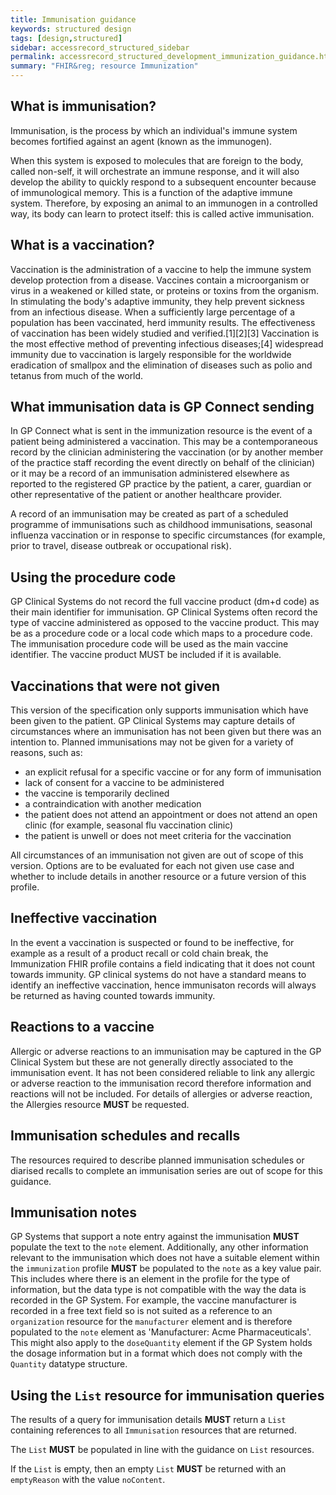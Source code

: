 ```yaml
---
title: Immunisation guidance
keywords: structured design
tags: [design,structured]
sidebar: accessrecord_structured_sidebar
permalink: accessrecord_structured_development_immunization_guidance.html
summary: "FHIR&reg; resource Immunization"
---
```


## What is immunisation?

Immunisation, is the process by which an individual's immune system becomes fortified against an agent (known as the immunogen).

When this system is exposed to molecules that are foreign to the body, called non-self, it will orchestrate an immune response, and it will also develop the ability to quickly respond to a subsequent encounter because of immunological memory. This is a function of the adaptive immune system. Therefore, by exposing an animal to an immunogen in a controlled way, its body can learn to protect itself: this is called active immunisation.

## What is a vaccination?

Vaccination is the administration of a vaccine to help the immune system develop protection from a disease. Vaccines contain a microorganism or virus in a weakened or killed state, or proteins or toxins from the organism. In stimulating the body's adaptive immunity, they help prevent sickness from an infectious disease. When a sufficiently large percentage of a population has been vaccinated, herd immunity results. The effectiveness of vaccination has been widely studied and verified.[1][2][3] Vaccination is the most effective method of preventing infectious diseases;[4] widespread immunity due to vaccination is largely responsible for the worldwide eradication of smallpox and the elimination of diseases such as polio and tetanus from much of the world.

## What immunisation data is GP Connect sending

In GP Connect what is sent in the immunization resource is the event of a patient being administered a vaccination. This may be a contemporaneous record by the clinician administering the vaccination (or by another member of the practice staff recording the event directly on behalf of the clinician) or it may be a record of an immunisation administered elsewhere as reported to the registered GP practice by the patient, a carer, guardian or other representative of the patient or another healthcare provider.

A record of an immunisation may be created as part of a scheduled programme of immunisations such as childhood immunisations, seasonal influenza vaccination or in response to specific circumstances (for example, prior to travel, disease outbreak or occupational risk).

## Using the procedure code

GP Clinical Systems do not record the full vaccine product (dm+d code) as their main identifier for immunisation.
GP Clinical Systems often record the type of vaccine administered as opposed to the vaccine product.
This may be as a procedure code or a local code which maps to a procedure code. 
The immunisation procedure code will be used as the main vaccine identifier. 
The vaccine product MUST be included if it is available.

## Vaccinations that were not given

This version of the specification only supports immunisation which have been given to the patient.
GP Clinical Systems may capture details of circumstances where an immunisation has not been given but there was an intention to.
Planned immunisations may not be given for a variety of reasons, such as:

* an explicit refusal for a specific vaccine or for any form of immunisation
* lack of consent for a vaccine to be administered
* the vaccine is temporarily declined
* a contraindication with another medication
* the patient does not attend an appointment or does not attend an open clinic (for example, seasonal flu vaccination clinic)
* the patient is unwell or does not meet criteria for the vaccination

All circumstances of an immunisation not given are out of scope of this version.
Options are to be evaluated for each not given use case and whether to include details in another resource or a future version of this profile.

## Ineffective vaccination

In the event a vaccination is suspected or found to be ineffective, for example as a result of a product recall or cold chain break, the Immunization FHIR profile contains a field indicating that it does not count towards immunity.
GP clinical systems do not have a standard means to identify an ineffective vaccination, hence immunisaton records will always be returned as having counted towards immunity.

## Reactions to a vaccine

Allergic or adverse reactions to an immunisation may be captured in the GP Clinical System but these are not generally directly associated to the immunisation event.
It has not been considered reliable to link any allergic or adverse reaction to the immunisation record therefore information and reactions will not be included.
For details of allergies or adverse reaction, the Allergies resource **MUST** be requested.

## Immunisation schedules and recalls

The resources required to describe planned immunisation schedules or diarised recalls to complete an immunisation series are out of scope for this guidance.

## Immunisation notes

GP Systems that support a note entry against the immunisation **MUST** populate the text to the <code>note</code> element.
Additionally, any other information relevant to the immunisation which does not have a suitable element within the <code>immunization</code> profile **MUST** be populated to the <code>note</code> as a key value pair.
This includes where there is an element in the profile for the type of information, but the data type is not compatible with the way  the data is recorded in the GP System.
For example, the vaccine manufacturer is recorded in a free text field so is not suited as a reference to an <code>organization</code> resource for the <code>manufacturer</code> element and is therefore populated to the <code>note</code> element as 'Manufacturer: Acme Pharmaceuticals'.
This might also apply to the <code>doseQuantity</code> element if the GP System holds the dosage information but in a format which does not comply with the <code>Quantity</code> datatype structure.

## Using the `List` resource for immunisation queries

The results of a query for immunisation details **MUST** return a `List` containing references to all `Immunisation` resources that are returned.

The `List` **MUST** be populated in line with the guidance on `List` resources.

If the `List` is empty, then an empty `List` **MUST** be returned with an `emptyReason` with the value `noContent`.

